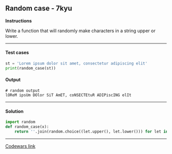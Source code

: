 ## Random case - 7kyu

**Instructions**

Write a function that will randomly make characters in a string upper or lower.

---

#### Test cases

```python
st = 'Lorem ipsum dolor sit amet, consectetur adipiscing elit'
print(random_case(st))
```

#### Output

```
# random output
lOReM ipsUm DOlor SiT AmET, coNSECTEtuR ADIPiscING elIt
```

---

#### Solution

```python
import random
def random_case(x):
    return ''.join(random.choice((let.upper(), let.lower())) for let in x)
```

---

[Codewars link](https://www.codewars.com/kata/57073869924f34185100036d)
